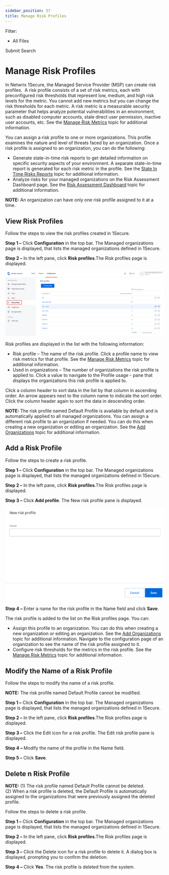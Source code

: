 ```yaml
---
sidebar_position: 57
title: Manage Risk Profiles
---
```


Filter: 

* All Files

Submit Search

# Manage Risk Profiles

In Netwrix 1Secure, the Managed Service Provider (MSP) can create risk profiles.  A risk profile consists of a set of risk metrics, each with preconfigured risk thresholds that represent low, medium, and high risk levels for the metric. You cannot add new metrics but you can change the risk thresholds for each metric. A risk metric is a measurable security parameter that helps analyze potential vulnerabilities in an environment, such as disabled computer accounts, stale direct user permission, inactive user accounts, etc. See the  [Manage Risk Metrics](RiskMetrics "Manage Risk Metrics") topic for additional information.

You can assign a risk profile to one or more organizations. This profile examines the nature and level of threats faced by an organization. Once a risk profile is assigned to an organization, you can do the following:

* Generate state-in-time risk reports to get detailed information on specific security aspects of your environment. A separate state-in-time report is generated for each risk metric in the profile. See the [State In Time Risks Reports](../SearchAndReports/StateInTime "State In Time Risks Reports") topic for additional information.
* Analyze risks for your managed organizations on the Risk Assessment Dashboard page. See the [Risk Assessment Dashboard](RiskAssessmentDashboard "Risk Assessment Dashboard") topic for additional information.

**NOTE:** An organization can have only one risk profile assigned to it at a time.

## View Risk Profiles

Follow the steps to view the risk profiles created in 1Secure.

**Step 1 –** Click **Configuration** in the top bar. The Managed organizations page is displayed, that lists the managed organizations defined in 1Secure.

**Step 2 –** In the left pane, click **Risk profiles**.The Risk profiles page is displayed.

![Risk profiles list](../../../Resources/Images/1Secure/Riskprofiles.png "Risk profiles list")

Risk profiles are displayed in the list with the following information:

* Risk profile – The name of the risk profile. Click a profile name to view risk metrics for that profile. See the  [Manage Risk Metrics](RiskMetrics "Manage Risk Metrics") topic for additional information.
* Used in organizations – The number of organizations the risk profile is applied to. Click a value to navigate to the Profile usage -  pane that displays the organizations this risk profile is applied to.

Click a column header to sort data in the list by that column in ascending order. An arrow appears next to the column name to indicate the sort order. Click the column header again to sort the data in descending order.

**NOTE:** The risk profile named Default Profile is available by default and is automatically applied to all managed organizations. You can assign a different risk profile to an organization if needed. You can do this when creating a new organization or editing an organization. See the [Add Organizations](../Organizations/AddOrganizations "Add Organizations") topic for additional information.

## Add a Risk Profile

Follow the steps to create a risk profile.

**Step 1 –** Click **Configuration** in the top bar. The Managed organizations page is displayed, that lists the managed organizations defined in 1Secure.

**Step 2 –** In the left pane, click **Risk profiles**.The Risk profiles page is displayed.

**Step 3 –** Click **Add profile**. The New risk profile pane is displayed.

![New risk profile pane](../../../Resources/Images/1Secure/NewRiskProfilePane.png "New risk profile pane")

**Step 4 –** Enter a name for the risk profile in the Name field and click **Save**.

The risk profile is added to the list on the Risk profiles page. You can:

* Assign this profile to an organization. You can do this when creating a new organization or editing an organization. See the [Add Organizations](../Organizations/AddOrganizations "Add Organizations") topic for additional information. Navigate to the configuration page of an organization to see the name of the risk profile assigned to it.
* Configure risk thresholds for the metrics in the risk profile. See the [Manage Risk Metrics](RiskMetrics "Manage Risk Metrics") topic for additional information.

## Modify the Name of a Risk Profile

Follow the steps to modify the name of a risk profile.

**NOTE:** The risk profile named Default Profile cannot be modified.

**Step 1 –** Click **Configuration** in the top bar. The Managed organizations page is displayed, that lists the managed organizations defined in 1Secure.

**Step 2 –** In the left pane, click **Risk profiles**.The Risk profiles page is displayed.

**Step 3 –** Click the Edit icon for a risk profile. The Edit risk profile pane is displayed.

**Step 4 –** Modify the name of the profile in the Name field.

**Step 5 –** Click **Save**.

## Delete n Risk Profile

**NOTE:** (1) The risk profile named Default Profile cannot be deleted.   
(2) When a risk profile is deleted, the Default Profile is automatically assigned to the organizations that were previously assigned the deleted profile.

Follow the steps to delete a risk profile.

**Step 1 –** Click **Configuration** in the top bar. The Managed organizations page is displayed, that lists the managed organizations defined in 1Secure.

**Step 2 –** In the left pane, click **Risk profiles**.The Risk profiles page is displayed.

**Step 3 –** Click the Delete icon for a risk profile to delete it. A dialog box is displayed, prompting you to confirm the deletion.

**Step 4 –** Click **Yes**. The risk profile is deleted from the system.